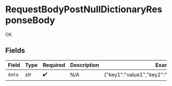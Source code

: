 # RequestBodyPostNullDictionaryResponseBody

OK


## Fields

| Field                                             | Type                                              | Required                                          | Description                                       | Example                                           |
| ------------------------------------------------- | ------------------------------------------------- | ------------------------------------------------- | ------------------------------------------------- | ------------------------------------------------- |
| `data`                                            | *str*                                             | :heavy_check_mark:                                | N/A                                               | {"key1":"value1","key2":"value2","key3":"value3"} |